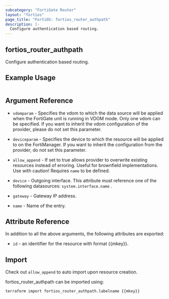 ```yaml
---
subcategory: "FortiGate Router"
layout: "fortios"
page_title: "FortiOS: fortios_router_authpath"
description: |-
  Configure authentication based routing.
---
```


## fortios_router_authpath
Configure authentication based routing.

## Example Usage

```hcl

```

## Argument Reference
* `vdomparam` - Specifies the vdom to which the data source will be applied when the FortiGate unit is running in VDOM mode. Only one vdom can be specified. If you want to inherit the vdom configuration of the provider, please do not set this parameter.
* `deviceparam` - Specifies the device to which the resource will be applied to on the FortiManager. If you want to inherit the configuration from the provider, do not set this parameter.
* `allow_append` - If set to true allows provider to overwrite existing resources instead of erroring. Useful for brownfield implementations. Use with caution! Requires `name` to be defined.

* `device` - Outgoing interface. This attribute must reference one of the following datasources: `system.interface.name` .
* `gateway` - Gateway IP address.
* `name` - Name of the entry.

## Attribute Reference

In addition to all the above arguments, the following attributes are exported:
* `id` - an identifier for the resource with format {{mkey}}.

## Import

Check out `allow_append` to auto import upon resource creation.

fortios_router_authpath can be imported using:
```sh
terraform import fortios_router_authpath.labelname {{mkey}}
```

